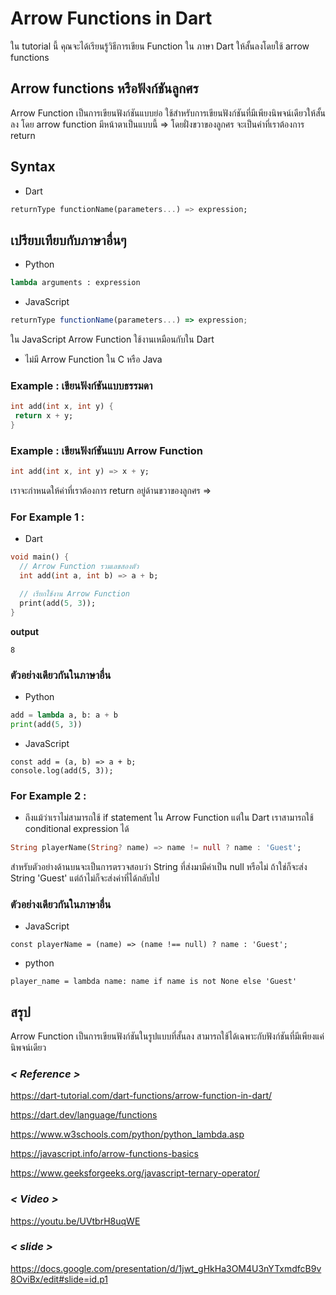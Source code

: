 # Arrow Functions in Dart
ใน tutorial นี้ คุณจะได้เรียนรู้วิธีการเขียน Function ใน ภาษา Dart ให้สั้นลงโดยใช้ arrow functions
## Arrow functions หรือฟังก์ชันลูกศร
Arrow Function เป็นการเขียนฟังก์ชันแบบย่อ ใช้สำหรับการเขียนฟังก์ชันที่มีเพียงนิพจน์เดียวให้สั้นลง โดย arrow function มีหน้าตาเป็นแบบนี้ => โดยฝั่งขวาของลูกศร จะเป็นค่าที่เราต้องการ return

## Syntax
- Dart
 ```dart
returnType functionName(parameters...) => expression;
```
## เปรียบเทียบกับภาษาอื่นๆ
- Python
```python
lambda arguments : expression
```

- JavaScript 
```javascript
returnType functionName(parameters...) => expression; 
```
ใน JavaScript Arrow Function ใช้งานเหมือนกับใน Dart 
- ไม่มี Arrow Function ใน C หรือ Java  

### Example : เขียนฟังก์ชันแบบธรรมดา
 ```dart
int add(int x, int y) {
  return x + y;
}
```

### Example : เขียนฟังก์ชันแบบ Arrow Function
 ```dart
int add(int x, int y) => x + y;

```
เราจะกำหนดให้ค่าที่เราต้องการ return อยู่ด้านขวาของลูกศร => 
### For Example 1 :
- Dart
```dart
void main() {
  // Arrow Function รวมเลขสองตัว
  int add(int a, int b) => a + b;

  // เรียกใช้งาน Arrow Function
  print(add(5, 3));  
}

```
**output**
```
8
```
### ตัวอย่างเดียวกันในภาษาอื่น
- Python
```python
add = lambda a, b: a + b
print(add(5, 3))
```

- JavaScript
```
const add = (a, b) => a + b;
console.log(add(5, 3));
```
### For Example 2 :
- ถึงแม้ว่าเราไม่สามารถใช้  if statement ใน Arrow Function แต่ใน Dart เราสามารถใช้ conditional expression ได้
```dart
String playerName(String? name) => name != null ? name : 'Guest';

```
สำหรับตัวอย่างด้านบนจะเป็นการตรวจสอบว่า String ที่ส่งมามีค่าเป็น null หรือไม่ ถ้าใช่ก็จะส่ง String 'Guest' แต่ถ้าไม่ก็จะส่งค่าที่ได้กลับไป
### ตัวอย่างเดียวกันในภาษาอื่น
- JavaScript
```
const playerName = (name) => (name !== null) ? name : 'Guest';
```
- python
```
player_name = lambda name: name if name is not None else 'Guest'
```

## สรุป
Arrow Function เป็นการเขียนฟังก์ชันในรูปแบบที่สั้นลง สามารถใช้ได้เฉพาะกับฟังก์ชันที่มีเพียงแค่นิพจน์เดียว  
### *< Reference >*
https://dart-tutorial.com/dart-functions/arrow-function-in-dart/

https://dart.dev/language/functions

https://www.w3schools.com/python/python_lambda.asp

https://javascript.info/arrow-functions-basics

https://www.geeksforgeeks.org/javascript-ternary-operator/
### *< Video >*
https://youtu.be/UVtbrH8uqWE
### *< slide >*
https://docs.google.com/presentation/d/1jwt_gHkHa3OM4U3nYTxmdfcB9v8OviBx/edit#slide=id.p1
